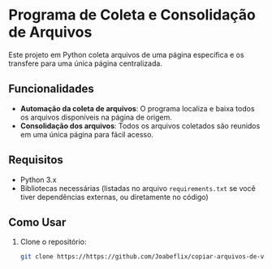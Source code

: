 # Programa de Coleta e Consolidação de Arquivos

Este projeto em Python coleta arquivos de uma página específica e os transfere para uma única página centralizada. 

## Funcionalidades

- **Automação da coleta de arquivos**: O programa localiza e baixa todos os arquivos disponíveis na página de origem.
- **Consolidação dos arquivos**: Todos os arquivos coletados são reunidos em uma única página para fácil acesso.
  
## Requisitos

- Python 3.x
- Bibliotecas necessárias (listadas no arquivo `requirements.txt` se você tiver dependências externas, ou diretamente no código)

## Como Usar

1. Clone o repositório:
   ```bash
   git clone https://https://github.com/Joabeflix/copiar-arquivos-de-varias-pastas-e-colar-em-uma
